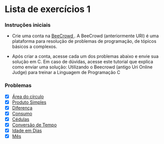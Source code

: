 # Lista de exercícios 1


### Instruções iniciais


- Crie uma conta na [BeeCrowd ](https://www.beecrowd.com.br/judge/pt/register). A BeeCrowd (anteriormente URI) é uma plataforma para resolução de problemas de programação, de tópicos básicos a complexos.



- Após criar a conta, acesse cada um dos problemas abaixo e envie sua solução em C. Em caso de dúvidas, acesse este tutorial que explica como enviar uma solução: Utilizando o Beecrowd (antigo Uri Online Judge) para treinar a Linguagem de Programação C


### Problemas

- [x] [Área do círculo](https://www.beecrowd.com.br/judge/pt/problems/view/1002) 
- [x] [Produto Simples](https://www.beecrowd.com.br/judge/pt/problems/view/1004)
- [x] [Diferença](https://www.beecrowd.com.br/judge/pt/problems/view/1007)
- [x] [Consumo](https://www.beecrowd.com.br/judge/pt/problems/view/1014)
- [x] [Cédulas](https://www.beecrowd.com.br/judge/pt/problems/view/1018)
- [x] [Conversão de Tempo](https://www.beecrowd.com.br/judge/pt/problems/view/1019)
- [x] [Idade em Dias](https://www.beecrowd.com.br/judge/pt/problems/view/1020)
- [x] [Mês](https://www.beecrowd.com.br/judge/pt/problems/view/1052)